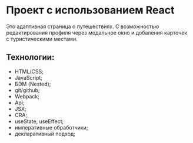 


# Проект с использованием React

Это адаптивная страница о путешествиях. С возможностью редактирования 
профиля через модальное окно и добаления карточек с туристическими местами.

## Технологии: 
* HTML/CSS;
* JavaScript;
* БЭМ (Nested);
* git/github;
* Webpack;
* Api;
* JSX;
* CRA;
* useState, useEffect;
* императивные обработчики;
* декларативный подход;
